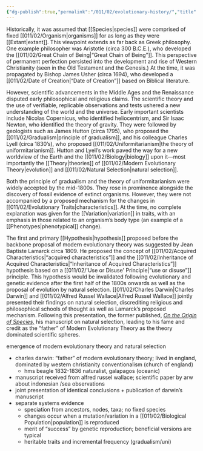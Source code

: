 ```yaml
---
{"dg-publish":true,"permalink":"/011/02/evolutionary-history/","title":"Evolutionary History","tags":["BIOL422"],"noteIcon":"1","created":"2024-10-19T20:27:19.045-07:00","updated":"2024-10-03T23:30:36.739-07:00"}
---
```


Historically, it was assumed that [[Species\|species]] were comprised of fixed [[011/02/Organism\|organisms]] for as long as they were [[Extant\|extant]]. This viewpoint extends as far back as Greek philosophy. One example philosopher was Aristotle (circa 300 B.C.E.), who developed the [[011/02/Great Chain of Being\|“Great Chain of Being”]]. This perspective of permanent perfection persisted into the development and rise of Western Christianity (seen in the Old Testament and the Genesis.) At the time, it was propagated by Bishop James Usher (circa 1694), who developed a [[011/02/Date of Creation\|“Date of Creation”]] based on Biblical literature.

However, scientific advancements in the Middle Ages and the Renaissance disputed early philosophical and religious claims. The scientific theory and the use of verifiable, replicable observations and tests ushered a new understanding of the world and the universe. Early important scientists include Nicolas Copernicus, who identified heliocentrism, and Sir Isaac Newton, who identified the theory of gravity. They were followed by geologists such as James Hutton (circa 1795), who proposed the [[011/02/Gradualism\|principle of gradualism]], and his colleague Charles Lyell (circa 1830’s), who proposed [[011/02/Uniformitarianism\|the theory of uniformitarianism]]. Hutton and Lyell’s work paved the way for a new worldview of the Earth and the [[011/02/Biology\|biology]] upon it—most importantly the [[Theory\|theories]] of [[011/02/Modern Evolutionary Theory\|evolution]] and [[011/02/Natural Selection\|natural selection]].

Both the principle of gradualism and the theory of uniformitarianism were widely accepted by the mid-1800s. They rose in prominence alongside the discovery of fossil evidence of extinct organisms. However, they were not accompanied by a proposed mechanism for the changes in [[011/02/Evolutionary Traits\|characteristics]]. At the time, no complete explanation was given for the [[Variation\|variation]] in traits, with an emphasis in those related to an organism’s body type (an example of a [[Phenotypes\|phenotypical]] change).

The first and primary [[Hypothesis\|hypothesis]] proposed before the backbone proposal of modern evolutionary theory was suggested by Jean Baptiste Lamarck circa 1809. He proposed the concept of [[011/02/Acquired Characteristics\|“acquired characteristics”]] and the [[011/02/Inheritance of Acquired Characteristics\|“Inheritance of Acquired Characteristics”]] hypothesis based on a [[011/02/'Use or Disuse' Principle\|“use or disuse”]] principle. This hypothesis would be invalidated following evolutionary and genetic evidence after the first half of the 1800s onwards as well as the proposal of evolution by natural selection. [[011/02/Charles Darwin\|Charles Darwin]] and [[011/02/Alfred Russel Wallace\|Alfred Russel Wallace]] jointly presented their findings on natural selection, discrediting religious and philosophical schools of thought as well as Lamarck’s proposed mechanism. Following this presentation, the former published, *[On the Origin of Species,](https://www.gutenberg.org/files/1228/1228-h/1228-h.htm)* his manuscript on natural selection, leading to his fame and credit as the “father” of Modern Evolutionary Theory as the theory dominated scientific spheres.

emergence of modern evolutionary theory and natural selection
- charles darwin: “father” of modern evolutionary theory; lived in england, dominated by western christianity conventionalism (church of england)
	- hms beagle 1832-1836 naturalist, galapagos (oceanic)
- manuscript received from alfred russel wallace; scientific paper by arw about indonesian /sea observations
- joint presentation of identical conclusions + publication of darwin’s manuscript
- separate systems evidence
	- speciation from ancestors, nodes, taxa; no fixed species
	- changes occur when a mutation/variation in a [[011/02/Biological Population\|population]] is reproduced
	- merit of “success” by genetic reproduction; beneficial versions are typical
	- heritable traits and incremental frequency (gradualism/uni)